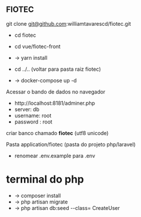 ## FIOTEC

git clone git@github.com:williamtavarescd/fiotec.git

- cd fiotec
- cd vue/fiotec-front
- -> yarn install

- cd ../.. (voltar para pasta raiz fiotec)
- -> docker-compose up -d


Acessar o bando de dados no navegador
- http://localhost:8181/adminer.php
- server: db
- username: root
- password : root
  
criar banco chamado **fiotec** (utf8 unicode)


Pasta application/fiotec (pasta do projeto php/laravel)
- renomear .env.example para .env


# terminal do php 
- -> composer install
- -> php artisan migrate
- -> php artisan db:seed --class= CreateUser
